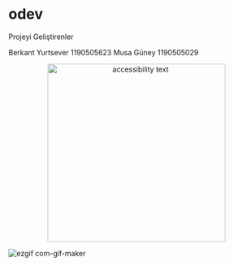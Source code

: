 # odev

Projeyi Geliştirenler 

Berkant Yurtsever 1190505623
Musa Güney 1190505029

<p align="center">
  <img src="https://www.hizliresim.com/156pukp" width="350" alt="accessibility text">
</p>


 
![ezgif com-gif-maker](https://user-images.githubusercontent.com/97352514/169716760-81dd339b-33af-4ec9-bb2f-de1be361bc02.gif)
